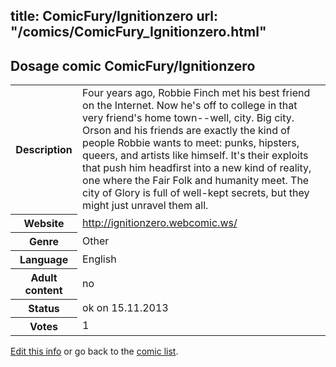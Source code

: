 title: ComicFury/Ignitionzero
url: "/comics/ComicFury_Ignitionzero.html"
---
Dosage comic ComicFury/Ignitionzero
-----------------------------------------

<p id="msg"></p>
<script type="text/javascript">
if (window.location.search === '?edit_info_mail=sent_ok') {
  var elem = document.getElementById("msg");
  elem.innerHTML = 'Edited information sucessfully sent for review, which is usually done daily. Thanks!';
  elem.className = 'ok';
}
</script>
<table class="comicinfo">
<tr>
<th>Description</th><td>Four years ago, Robbie Finch met his best friend on the Internet. Now he's off to college in that very friend's home town--well, city. Big city. Orson and his friends are exactly the kind of people Robbie wants to meet: punks, hipsters, queers, and artists like himself. It's their exploits that push him headfirst into a new kind of reality, one where the Fair Folk and humanity meet. The city of Glory is full of well-kept secrets, but they might just unravel them all.</td>
</tr>
<tr>
<th>Website</th><td><a href="http://ignitionzero.webcomic.ws/">http://ignitionzero.webcomic.ws/</a></td>
</tr>
<tr>
<th>Genre</th><td>Other</td>
</tr>
<tr>
<th>Language</th><td>English</td>
</tr>
<tr>
<th>Adult content</th><td>no</td>
</tr>
<tr>
<th>Status</th><td>ok on 15.11.2013</td>
</tr>
<tr>
<th>Votes</th><td>1</td>
</tr>
</table>

[Edit this info](ComicFury_Ignitionzero_edit.html) or go back to the [comic list](../comic-index.html).
